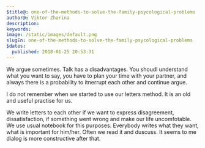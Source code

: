 ```yaml
---
$title@: one-of-the-methods-to-solve-the-family-psycological-problems
author@: Viktor Zharina
description: 
keywords: 
image: /static/images/default.png
slugEn: one-of-the-methods-to-solve-the-family-psycological-problems
$dates:
  published: 2018-01-25 20:53:31
---
```

We argue sometimes. Talk has a disadvantages. You shoudl understand what you want to say, you have to plan your time with your partner, and always there is a probability to itnerrupt each other and continue argue.

I do not remember when we started to use our letters method. It is an old and useful practise for us.

We write letters to each other if we want to express disagreement, dissatisfaction, if something went wrong and make our life uncomfotable. We use usual notebook for this purposes. Everybody writes what they want, what is important for him/her. Often we read it and duscuss. It seems to me dialog is more constructive after that.